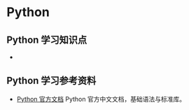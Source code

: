 # Python

## Python 学习知识点

- 

## Python 学习参考资料

- [Python 官方文档](https://docs.python.org/zh-cn/3/)
  Python 官方中文文档，基础语法与标准库。